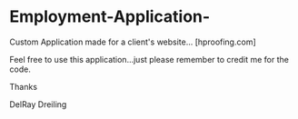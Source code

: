 # Employment-Application-
Custom Application made for a client's website... [hproofing.com]
<p>Feel free to use this application...just please remember to credit me for the code.</p>
<p>Thanks</p>
DelRay Dreiling

